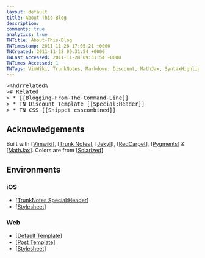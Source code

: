 ```yaml
---
layout: default
title: About This Blog
description: 
comments: true
analytics: true
TNTitle: About-This-Blog
TNTimestamp: 2011-11-28 17:05:21 +0000
TNCreated: 2011-11-28 09:31:54 +0000
TNLast Accessed: 2011-11-28 09:31:54 +0000
TNTimes Accessed: 1
TNTags: VimWiki, TrunkNotes, Markdown, Discount, MathJax, SyntaxHighlighter, Javascript, JQuery, Css, Html
---
```


<pre class="action ideaaction">
>%hdrrelated%
># Related
> * [[Blogging-From-The-Command-Line]]
> * TN Discount Template [[Special:Header]]
> * TN CSS [[Snippet_csscombined]]
</pre>


## Acknowledgements

Built with [[Vimwiki]], [[Trunk Notes][TrunkNotes]], [[Jekyll]], [[RedCarpet]], [[Pygments]] & [[MathJax]].  Colors are from [[Solarized]].

[Vimwiki]: http://code.google.com/p/vimwiki
[TrunkNotes]: http://www.appsonthemove.com/trunk.htm
[Jekyll]: http://jekyllrb.com/
[RedCarpet]: https://github.com/tanoku/redcarpet
[Pygments]: http://pygments.org/
[MathJax]: http://www.mathjax.org/
[Solarized]: http://ethanschoonover.com/solarized


## Environments
### iOS

 * [[TrunkNotes Special:Header][Special_Header]]
 * [[Stylesheet][TNStylesheet]]

[Special_Header]: https://raw.github.com/tub78/TrunkNotes/master/Notes/SpecialHeader.md
[TNStylesheet]: https://raw.github.com/tub78/TrunkNotes/master/Notes/Snippet_csscombined.md


### Web

 * [[Default Template][Default_Template]]
 * [[Post Template][Post_Template]]
 * [[Stylesheet][Stylesheet]]

[Default_Template]: https://github.com/tub78/tub78.github.com/blob/master/_layouts/default.html
[Post_Template]: https://github.com/tub78/tub78.github.com/blob/master/_layouts/post.html
[Stylesheet]: https://github.com/tub78/tub78.github.com/blob/master/css/style-combined.css
